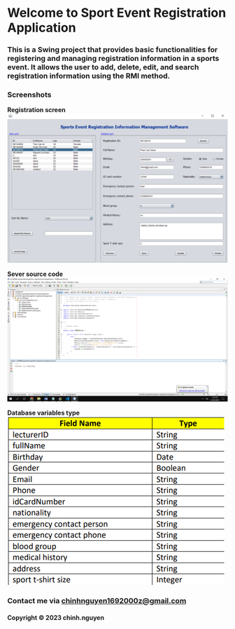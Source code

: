 # Welcome to Sport Event Registration Application
### This is a Swing project that provides basic functionalities for registering and managing registration information in a sports event. It allows the user to add, delete, edit, and search registration information using the RMI method.



### Screenshots
**Registration screen**
![source_code_junit](https://github.com/nlhchinh/sport-event-registration-application/blob/main/screenshots/registration-screen.png)

**Sever source code**
![source_code_junit](https://github.com/nlhchinh/sport-event-registration-application/blob/main/screenshots/source-code-server.png)

**Database variables type**
![source_code_junit](https://github.com/nlhchinh/sport-event-registration-application/blob/main/screenshots/variables-type.png)



### Contact me via chinhnguyen1692000z@gmail.com
#### Copyright &#169; 2023 chinh.nguyen

